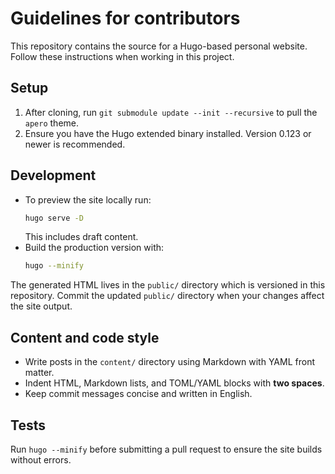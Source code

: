 # Guidelines for contributors

This repository contains the source for a Hugo-based personal website.
Follow these instructions when working in this project.

## Setup

1. After cloning, run `git submodule update --init --recursive` to pull the
   `apero` theme.
2. Ensure you have the Hugo extended binary installed. Version 0.123 or newer
   is recommended.

## Development

- To preview the site locally run:
  ```bash
  hugo serve -D
  ```
  This includes draft content.
- Build the production version with:
  ```bash
  hugo --minify
  ```

The generated HTML lives in the `public/` directory which is versioned in this
repository. Commit the updated `public/` directory when your changes affect the
site output.

## Content and code style

- Write posts in the `content/` directory using Markdown with YAML front matter.
- Indent HTML, Markdown lists, and TOML/YAML blocks with **two spaces**.
- Keep commit messages concise and written in English.

## Tests

Run `hugo --minify` before submitting a pull request to ensure the site builds
without errors.
